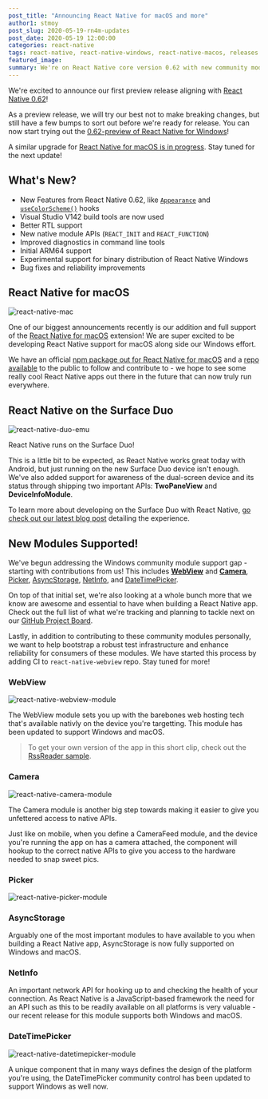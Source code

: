 ```yaml
---
post_title: "Announcing React Native for macOS and more"
author1: stmoy
post_slug: 2020-05-19-rn4m-updates
post_date: 2020-05-19 12:00:00
categories: react-native
tags: react-native, react-native-windows, react-native-macos, releases
featured_image: 
summary: We're on React Native core version 0.62 with new community modules, native module support across multiple platforms, and of course our official public release of React Native for macOS.
---
```


We're excited to announce our first preview release aligning with [React Native 0.62](https://reactnative.dev/blog/2020/03/26/version-0.62)!

As a preview release, we will try our best not to make breaking changes, but still have a few bumps to sort out before we're ready for release. You can now start trying out the [0.62-preview of React Native for Windows](https://www.npmjs.com/package/react-native-windows/v/0.62.0-preview.6)!

A similar upgrade for [React Native for macOS is in progress](https://github.com/facebook/react-native/compare/master...microsoft:fb62merge). Stay tuned for the next update!

## What's New?

- New Features from React Native 0.62, like [`Appearance`](https://reactnative.dev/docs/appearance) and [`useColorScheme()`](https://reactnative.dev/docs/usecolorscheme) hooks
- Visual Studio V142 build tools are now used
- Better RTL support
- New native module APIs (`REACT_INIT` and `REACT_FUNCTION`)
- Improved diagnostics in command line tools
- Initial ARM64 support
- Experimental support for binary distribution of React Native Windows
- Bug fixes and reliability improvements

## React Native for macOS

![react-native-mac](assets/eloy_rn4m_preview_full.png)

One of our biggest announcements recently is our addition and full support of the [React Native for macOS](https://microsoft.github.io/react-native-windows/docs/rnm-getting-started) extension! We are super excited to be developing React Native support for macOS along side our Windows effort.

We have an official [npm package out for React Native for macOS](https://www.npmjs.com/package/react-native-macos) and a [repo available](https://github.com/microsoft/react-native-macos) to the public to follow and contribute to - we hope to see some really cool React Native apps out there in the future that can now truly run everywhere.

## React Native on the Surface Duo

![react-native-duo-emu](https://devblogs.microsoft.com/surface-duo/wp-content/uploads/sites/53/2020/04/reactnative-emulator-800.png)

React Native runs on the Surface Duo!

This is a little bit to be expected, as React Native works great today with Android, but just running on the new Surface Duo device isn't enough. We've also added support for awareness of the dual-screen device and its status through shipping two important APIs: **TwoPaneView** and **DeviceInfoModule**.

To learn more about developing on the Surface Duo with React Native, [go check out our latest blog post](https://devblogs.microsoft.com/surface-duo/build-react-native-apps-for-microsoft-surface-duo/) detailing the experience.

## New Modules Supported!

We've begun addressing the Windows community module support gap - starting with contributions from us! This includes [**WebView**](https://github.com/react-native-community/react-native-webview) and [**Camera**](https://github.com/react-native-community/react-native-camera), [Picker](https://github.com/react-native-community/react-native-picker), [AsyncStorage](https://github.com/react-native-community/async-storage), [NetInfo](https://github.com/react-native-community/react-native-netinfo), and [DateTimePicker](https://github.com/react-native-community/datetimepicker).

On top of that initial set, we're also looking at a whole bunch more that we know are awesome and essential to have when building a React Native app. Check out the full list of what we're tracking and planning to tackle next on our [GitHub Project Board](https://github.com/microsoft/react-native-windows/projects/23).

Lastly, in addition to contributing to these community modules personally, we want to help bootstrap a robust test infrastructure and enhance reliability for consumers of these modules. We have started this process by adding CI to `react-native-webview` repo. Stay tuned for more!

### WebView

![react-native-webview-module](assets/final_demo_gif.gif)

The WebView module sets you up with the barebones web hosting tech that's available nativly on the device you're targetting. This module has been updated to support Windows and macOS.

> To get your own version of the app in this short clip, check out the [RssReader sample](https://github.com/microsoft/react-native-windows-samples/tree/main/samples/rssreader).

### Camera

![react-native-camera-module](assets/react-camera.png)

The Camera module is another big step towards making it easier to give you unfettered access to native APIs.

Just like on mobile, when you define a CameraFeed module, and the device you're running the app on has a camera attached, the component will hookup to the correct native APIs to give you access to the hardware needed to snap sweet pics.

### Picker

![react-native-picker-module](assets/picker-windows-module.png)

### AsyncStorage

Arguably one of the most important modules to have available to you when building a React Native app, AsyncStorage is now fully supported on Windows and macOS.

### NetInfo

An important network API for hooking up to and checking the health of your connection. As React Native is a JavaScript-based framework the need for an API such as this to be readily available on all platforms is very valuable - our recent release for this module supports both Windows and macOS.

### DateTimePicker

![react-native-datetimepicker-module](assets/windows_datetimepicker-module.png)

A unique component that in many ways defines the design of the platform you're using, the DateTimePicker community control has been updated to support Windows as well now.
